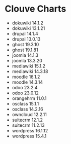 # Clouve Charts

- dokuwiki 14.1.2
- dokuwiki 13.1.21
- drupal 14.1.4
- drupal 13.0.13
- ghost 19.3.10
- ghost 19.1.81
- joomla 14.1.3
- joomla 13.3.20
- mediawiki 15.1.2
- mediawiki 14.3.18
- moodle 16.1.2
- moodle 14.3.14
- odoo 23.2.4
- odoo 23.0.12
- orangehrm 11.0.1
- osclass 15.1.1
- osclass 14.2.16
- owncloud 12.2.11
- suitecrm 12.1.2
- suitecrm 11.2.13
- wordpress 16.1.12
- wordpress 15.4.1
